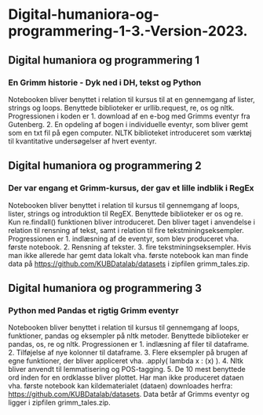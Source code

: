 # Digital-humaniora-og-programmering-1-3.-Version-2023.

## Digital humaniora og programmering 1
### En Grimm historie - Dyk ned i DH, tekst og Python
Notebooken bliver benyttet i relation til kursus til at en gennemgang af lister, strings og loops. Benyttede biblioteker er urllib.request, re, os og nltk. Progressionen i koden er 1. download af en e-bog med Grimms eventyr fra Gutenberg. 2. En opdeling af bogen i individuelle eventyr, som bliver gemt som en txt fil på egen computer. NLTK biblioteket introduceret som værktøj til kvantitative undersøgelser af hvert eventyr.

## Digital humaniora og programmering 2
### Der var engang et Grimm-kursus, der gav et lille indblik i RegEx
Notebooken bliver benyttet i relation til kursus til gennemgang af loops, lister, strings og introduktion til RegEX. Benyttede biblioteker er os og re. Kun re.findall() funktionen bliver introduceret. Den bliver taget i anvendelse i relation til rensning af tekst, samt i relation til fire tekstminingseksempler. Progressionen er 1. indlæsning af de eventyr, som blev produceret vha. første notebook. 2. Rensning af tekster. 3. fire tekstminingseksempler. Hvis man ikke allerede har gemt data lokalt vha. første notebook kan man finde data på https://github.com/KUBDatalab/datasets i zipfilen grimm_tales.zip.   

## Digital humaniora og programmering 3
### Python med Pandas et rigtig Grimm eventyr
Notebooken bliver benyttet i relation til kursus til gennemgang af loops, funktioner, pandas og eksempler på nltk metoder. Benyttede biblioteker er pandas, os, re og nltk. Progressionen er 1. indlæsning af filer til dataframe. 2. Tilføjelse af nye kolonner til dataframe. 3. Flere eksempler på brugen af egne funktioner, der bliver appliceret vha. .apply( lambda x : (x) ). 4. Nltk bliver anvendt til lemmatisering og POS-tagging. 5. De 10 mest benyttede ord inden for en ordklasse bliver plottet. Har man ikke produceret dataen vha. første notebook kan kildematerialet (dataen) downloades herfra: https://github.com/KUBDatalab/datasets. Data betår af Grimms eventyr og ligger i zipfilen grimm_tales.zip. 
